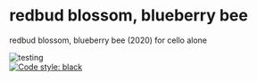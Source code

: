 # redbud blossom, blueberry bee
redbud blossom, blueberry bee (2020) for cello alone <br/>

![testing](https://github.com/GregoryREvans/redbud/workflows/testing/badge.svg) <br />
[![Code style: black](https://img.shields.io/badge/code%20style-black-000000.svg)](https://github.com/python/black)
